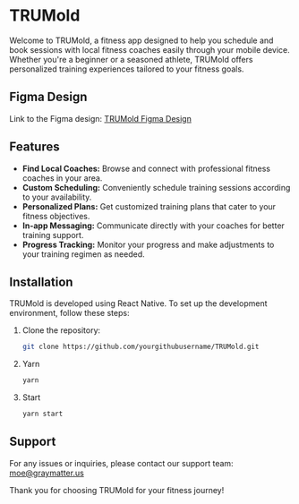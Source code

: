 # TRUMold

Welcome to TRUMold, a fitness app designed to help you schedule and book sessions with local fitness coaches easily through your mobile device. Whether you're a beginner or a seasoned athlete, TRUMold offers personalized training experiences tailored to your fitness goals.

## Figma Design
Link to the Figma design: [TRUMold Figma Design](https://www.figma.com/file/y3UWcXZQoBfHdZCa12nYdM/TRUMold-App-Design-Mockups?type=design&node-id=1%3A16&mode=design&t=tPyKqJHeIxVlt8B2-1)


## Features

- **Find Local Coaches:** Browse and connect with professional fitness coaches in your area.
- **Custom Scheduling:** Conveniently schedule training sessions according to your availability.
- **Personalized Plans:** Get customized training plans that cater to your fitness objectives.
- **In-app Messaging:** Communicate directly with your coaches for better training support.
- **Progress Tracking:** Monitor your progress and make adjustments to your training regimen as needed.

## Installation

TRUMold is developed using React Native. To set up the development environment, follow these steps:

1. Clone the repository:
   ```bash
   git clone https://github.com/yourgithubusername/TRUMold.git
    ```

2. Yarn
   ```bash
   yarn
    ```

3. Start
   ```bash
   yarn start
    ```

## Support
For any issues or inquiries, please contact our support team: moe@graymatter.us

Thank you for choosing TRUMold for your fitness journey!